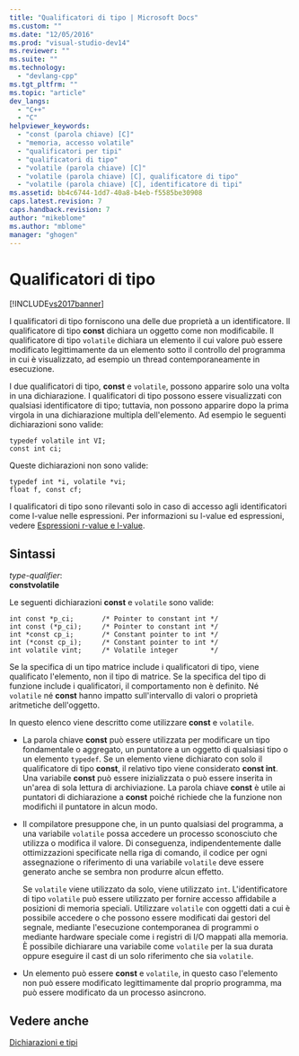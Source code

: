 ```yaml
---
title: "Qualificatori di tipo | Microsoft Docs"
ms.custom: ""
ms.date: "12/05/2016"
ms.prod: "visual-studio-dev14"
ms.reviewer: ""
ms.suite: ""
ms.technology: 
  - "devlang-cpp"
ms.tgt_pltfrm: ""
ms.topic: "article"
dev_langs: 
  - "C++"
  - "C"
helpviewer_keywords: 
  - "const (parola chiave) [C]"
  - "memoria, accesso volatile"
  - "qualificatori per tipi"
  - "qualificatori di tipo"
  - "volatile (parola chiave) [C]"
  - "volatile (parola chiave) [C], qualificatore di tipo"
  - "volatile (parola chiave) [C], identificatore di tipi"
ms.assetid: bb4c6744-1dd7-40a8-b4eb-f5585be30908
caps.latest.revision: 7
caps.handback.revision: 7
author: "mikeblome"
ms.author: "mblome"
manager: "ghogen"
---
```

# Qualificatori di tipo
[!INCLUDE[vs2017banner](../assembler/inline/includes/vs2017banner.md)]

I qualificatori di tipo forniscono una delle due proprietà a un identificatore.  Il qualificatore di tipo **const** dichiara un oggetto come non modificabile.  Il qualificatore di tipo `volatile` dichiara un elemento il cui valore può essere modificato legittimamente da un elemento sotto il controllo del programma in cui è visualizzato, ad esempio un thread contemporaneamente in esecuzione.  
  
 I due qualificatori di tipo, **const** e `volatile`, possono apparire solo una volta in una dichiarazione.  I qualificatori di tipo possono essere visualizzati con qualsiasi identificatore di tipo; tuttavia, non possono apparire dopo la prima virgola in una dichiarazione multipla dell'elemento.  Ad esempio le seguenti dichiarazioni sono valide:  
  
```  
typedef volatile int VI;  
const int ci;  
```  
  
 Queste dichiarazioni non sono valide:  
  
```  
typedef int *i, volatile *vi;  
float f, const cf;     
```  
  
 I qualificatori di tipo sono rilevanti solo in caso di accesso agli identificatori come l\-value nelle espressioni.  Per informazioni su l\-value ed espressioni, vedere [Espressioni r\-value e l\-value](../c-language/l-value-and-r-value-expressions.md).  
  
## Sintassi  
 *type\-qualifier*:  
 **constvolatile**  
  
 Le seguenti dichiarazioni **const** e `volatile` sono valide:  
  
```  
int const *p_ci;       /* Pointer to constant int */  
int const (*p_ci);     /* Pointer to constant int */  
int *const cp_i;       /* Constant pointer to int */  
int (*const cp_i);     /* Constant pointer to int */  
int volatile vint;     /* Volatile integer        */  
```  
  
 Se la specifica di un tipo matrice include i qualificatori di tipo, viene qualificato l'elemento, non il tipo di matrice.  Se la specifica del tipo di funzione include i qualificatori, il comportamento non è definito.  Né `volatile` né **const** hanno impatto sull'intervallo di valori o proprietà aritmetiche dell'oggetto.  
  
 In questo elenco viene descritto come utilizzare **const** e `volatile`.  
  
-   La parola chiave **const** può essere utilizzata per modificare un tipo fondamentale o aggregato, un puntatore a un oggetto di qualsiasi tipo o un elemento `typedef`.  Se un elemento viene dichiarato con solo il qualificatore di tipo **const**, il relativo tipo viene considerato **const int**.  Una variabile **const** può essere inizializzata o può essere inserita in un'area di sola lettura di archiviazione.  La parola chiave **const** è utile ai puntatori di dichiarazione a **const** poiché richiede che la funzione non modifichi il puntatore in alcun modo.  
  
-   Il compilatore presuppone che, in un punto qualsiasi del programma, a una variabile `volatile` possa accedere un processo sconosciuto che utilizza o modifica il valore.  Di conseguenza, indipendentemente dalle ottimizzazioni specificate nella riga di comando, il codice per ogni assegnazione o riferimento di una variabile `volatile` deve essere generato anche se sembra non produrre alcun effetto.  
  
     Se `volatile` viene utilizzato da solo, viene utilizzato `int`.  L'identificatore di tipo `volatile` può essere utilizzato per fornire accesso affidabile a posizioni di memoria speciali.  Utilizzare `volatile` con oggetti dati a cui è possibile accedere o che possono essere modificati dai gestori del segnale, mediante l'esecuzione contemporanea di programmi o mediante hardware speciale come i registri di I\/O mappati alla memoria.  È possibile dichiarare una variabile come `volatile` per la sua durata oppure eseguire il cast di un solo riferimento che sia `volatile`.  
  
-   Un elemento può essere **const** e `volatile`, in questo caso l'elemento non può essere modificato legittimamente dal proprio programma, ma può essere modificato da un processo asincrono.  
  
## Vedere anche  
 [Dichiarazioni e tipi](../c-language/declarations-and-types.md)